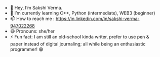 - 👋 Hey, I’m Sakshi Verma.
- 🌱 I’m currently learning C++, Python (intermediate), WEB3 (beginner)
- 📫 How to reach me : https://in.linkedin.com/in/sakshi-verma-947022268
- 😄 Pronouns: she/her
- ⚡ Fun fact: I am still an old-school kinda writer, prefer to use pen & paper instead of digital journaling; all while being an enthusiastic programmer! 😁


<!---
d-sakshiway/d-sakshiway is a ✨ special ✨ repository because its `README.md` (this file) appears on your GitHub profile.
You can click the Preview link to take a look at your changes.
--->
